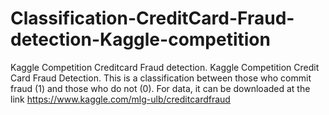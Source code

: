 # Classification-CreditCard-Fraud-detection-Kaggle-competition
Kaggle Competition Creditcard Fraud detection.
Kaggle Competition Credit Card Fraud Detection. This is a classification between those who commit fraud (1) and those who do not (0). For data, it can be downloaded at the link https://www.kaggle.com/mlg-ulb/creditcardfraud
